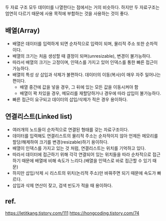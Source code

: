 두 자료 구조 모두 데이터를 나열한다는 점에서는 거의 비슷하다.
하지만 두 자료구조는 엄연히 다르기 때문에 사용 목적에 부합하는 것을 사용하는 것이 좋다.

## 배열(Array)
- 배열은 데이터를 입력하게 되면 순차적으로 입력이 되며, 물리적 주소 또한 순차적이다.
- 배열의 크기는 처음 생성할 때 결정이 되며(unresizable), 변경이 불가능하다.
- 따라서 배열의 크기는 고정이며, 인덱스를 가지고 있어 인덱스를 통한 빠른 접근이 가능하다.
- 배열의 특성 상 삽입과 삭제가 불편하다. 데이터의 이동(복사)이 매우 자주 일어나는 편이다.
	- 배열 중간에 값을 넣을 경우, 그 뒤에 있는 모든 값을 이동시켜야 함
	- 배열이 꽉 차있을 경우, 메모리를 재할당하거나 경우에 따라 삽입이 불가능하다.
- 빠른 접근이 요구되고 데이터의 삽입/삭제가 적은 경우 용이하다.

## 연결리스트(Linked list)
- 여러개의 노드들이 순차적으로 연결된 형태를 갖는 자료구조이다.
- 데이터를 입력해도 연결리스트의 물리적 주소는 순차적이지 않아 언제든 메모리를 할당/해제하여 크기를 변경(resizable)하기 용이하다.
- 배열이 인덱스를 가지고 있는 것 처럼, 연결리스트는 위치를 기억하고 있다.
- 따라서 데이터에 접근하기 위해 각각 연결되어 있는 위치들을 따라 순차적으로 접근하기 때문에 배열에 비해 속도가 느리다.(배열을 인덱스로 바로 접근할 수 있기 때문)
- 하지만 삽입/삭제 시 리스트의 위치(논리적 주소)만 바꿔주면 되기 때문에 속도가 빠르다.
- 삽입과 삭제 연산이 잦고, 검색 빈도가 적을 때 용이하다.

## ref.
https://letitkang.tistory.com/111
https://hongcoding.tistory.com/74